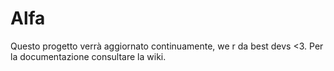 # Alfa
Questo progetto verrà aggiornato continuamente, we r da best devs <3.
Per la documentazione consultare la wiki.
